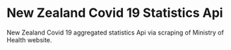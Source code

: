 # New Zealand Covid 19 Statistics Api
New Zealand Covid 19 aggregated statistics Api via scraping of Ministry of Health website.
